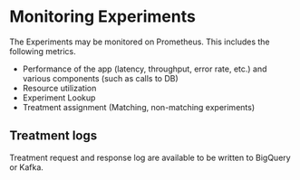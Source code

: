 # Monitoring Experiments

The Experiments may be monitored on Prometheus. This includes the following metrics.

* Performance of the app (latency, throughput, error rate, etc.) and various components (such as calls to DB)
* Resource utilization
* Experiment Lookup
* Treatment assignment (Matching, non-matching experiments)

## Treatment logs

Treatment request and response log are available to be written to BigQuery or Kafka.
